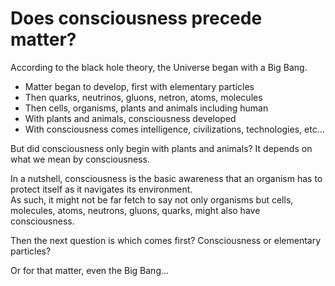 # Does consciousness precede matter?

According to the black hole theory, the Universe began with a Big Bang.
- Matter began to develop, first with elementary particles
- Then quarks, neutrinos, gluons, netron, atoms, molecules
- Then cells, organisms, plants and animals including human
- With plants and animals, consciousness developed
- With consciousness comes intelligence, civilizations, technologies, etc...

But did consciousness only begin with plants and animals?  It depends on what we mean by consciousness.

In a nutshell, consciousness is the basic awareness that an organism has to protect itself as it navigates its environment.  
As such, it might not be far fetch to say not only organisms but cells, molecules, atoms, neutrons, gluons, quarks, might also have consciousness.

Then the next question is which comes first?  Consciousness or elementary particles?

Or for that matter, even the Big Bang...
